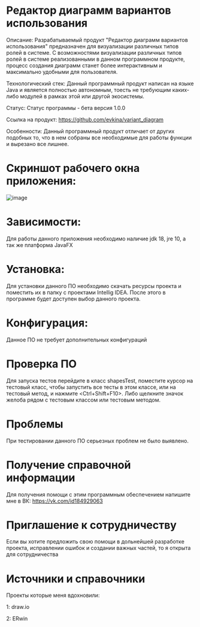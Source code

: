 # Редактор диаграмм вариантов использования
Описание: Разрабатываемый продукт "Редактор диаграмм вариантов использования" предназначен для визуализации различных типов ролей в системе. С возможностями визуализации различных типов ролей в системе реализованными в данном программном продукте, процесс создания диаграмм станет более интерактивным и максимально удобными для пользователя.

Технологический стек: Данный программный продукт написан на языке Java и является полностью автономным, тоесть не требующим каких-либо модулей в рамках этой или другой экосистемы.

Статус: Статус программы - бета версия 1.0.0

Ссылка на продукт: https://github.com/evkina/variant_diagram

Особенности: Данный программный продукт отличает от других подобных то, что в нем собраны все необходимые для работы функции и вырезано все лишнее.

# Скриншот рабочего окна приложения:
![image](https://user-images.githubusercontent.com/114229293/191962498-925102fd-c02d-410a-8c7f-6fd3113efd01.png)

# Зависимости:
Для работы данного приложения необходимо наличие jdk 18, jre 10, а так же платформа JavaFX

# Установка:
Для установки данного ПО необходимо скачать ресурсы проекта и поместить их в папку с проектами Intellig IDEA. После этого в программе будет доступен выбор данного проекта.

# Конфигурация:
Данное ПО не требует дополнительных конфигураций

# Проверка ПО
Для запуска тестов перейдите в класс shapesTest, поместите курсор на тестовый класс, чтобы запустить все тесты в этом классе, или на тестовый метод, и нажмите <Ctrl+Shift+F10>. Либо щелкните значок желоба рядом с тестовым классом или тестовым методом.

# Проблемы
При тестировании данного ПО серьезных проблем не было выявлено.

# Получение справочной информации
Для получения помощи с этим программным обеспечением напишите мне в ВК: https://vk.com/id184929063

# Приглашение к сотрудничеству
Если вы хотите предложить свою помощи в дольнейшей разработке проекта, исправлении ошибок и создании важных частей, то я открыта для сотрудничества

# Источники и справочники
Проекты которые меня вдохновили: 

1: draw.io

2: ERwin
